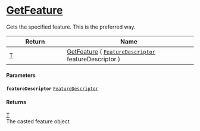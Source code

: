 # [GetFeature](./Signature--GetFeature.md)

Gets the specified feature. This is the preferred way.

| Return<div><a href="#"><img width=225></a></div> | Name<div><a href="#"><img width=525></a></div> | 
| --- | --- | 
| [T](./Signature--GetFeature.md) | [GetFeature](./Signature--GetFeature.md) ( [`FeatureDescriptor`](./../FeatureDescriptor.md) featureDescriptor ) | 


#### Parameters
**`featureDescriptor`**  [`FeatureDescriptor`](./../FeatureDescriptor.md)<br>
#### Returns
[T](./Signature--GetFeature.md)<br>
The casted feature object